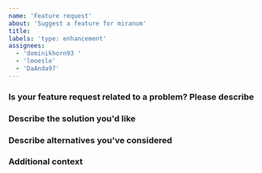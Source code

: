```yaml
---
name: 'Feature request'
about: 'Suggest a feature for miranum'
title:
labels: 'type: enhancement'
assignees:
  - 'dominikhorn93 '
  - 'lmoesle'
  - 'DaAnda97'
---
```


### Is your feature request related to a problem? Please describe
<!-- A clear and concise description of what the problem is. Ex. I'm always frustrated when [...]-->
<!-- Is there a time frame or deadline for the topic? -->

### Describe the solution you'd like
<!-- A clear and concise description of what you want to happen.-->

### Describe alternatives you've considered
<!-- A clear and concise description of any alternative solutions or features you've considered.-->

### Additional context
<!-- Add any other context or screenshots about the feature request here.-->
